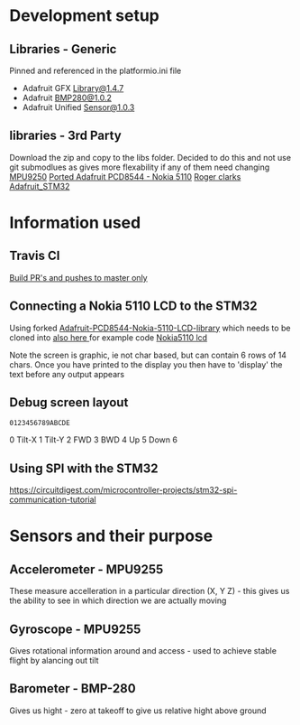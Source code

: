 # Development setup

## Libraries - Generic
Pinned and referenced in the platformio.ini file
- Adafruit GFX Library@1.4.7
- Adafruit BMP280@1.0.2
- Adafruit Unified Sensor@1.0.3 

## libraries - 3rd Party
Download the zip and copy to the libs folder. Decided to do this and not use git submodlues as gives more flexability if any of them need changing
[MPU9250](https://github.com/bolderflight/MPU9250)
[Ported Adafruit PCD8544 - Nokia 5110](https://github.com/KenjutsuGH/Adafruit-PCD8544-Nokia-5110-LCD-library)
[Roger clarks Adafruit_STM32](https://github.com/rogerclarkmelbourne/Arduino_STM32.git)


# Information used
## Travis CI
[Build PR's and pushes to master only](https://stackoverflow.com/questions/31882306/how-to-configure-travis-ci-to-build-pull-requests-merges-to-master-w-o-redunda)

## Connecting a Nokia 5110 LCD to the STM32
Using forked [Adafruit-PCD8544-Nokia-5110-LCD-library](https://github.com/KenjutsuGH/Adafruit-PCD8544-Nokia-5110-LCD-library.git) which needs to be cloned into 
[also here ](https://randomnerdtutorials.com/complete-guide-for-nokia-5110-lcd-with-arduino/) for example code
[Nokia5110 lcd](https://lastminuteengineers.com/nokia-5110-lcd-arduino-tutorial/)

Note the screen is graphic, ie not char based, but can contain 6 rows of 14 chars. Once you have printed to the display you then have to 'display' the text before any output appears


## Debug screen layout
    0123456789ABCDE
0   Tilt-X
1   Tilt-Y
2   FWD
3   BWD
4   Up
5   Down
6





## Using SPI with the STM32
https://circuitdigest.com/microcontroller-projects/stm32-spi-communication-tutorial


# Sensors and their purpose

## Accelerometer - MPU9255
These measure accelleration in a particular direction (X, Y Z) - this gives us the ability to see in which direction we are actually moving

## Gyroscope - MPU9255
Gives rotational information around and access - used to achieve stable flight by alancing out tilt


## Barometer - BMP-280
Gives us hight - zero at takeoff to give us relative hight above ground